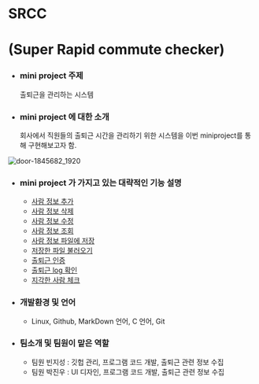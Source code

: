 
# SRCC
# (Super Rapid commute checker)


+ ### mini project 주제
  출퇴근을 관리하는 시스템


+ ### mini project 에 대한 소개
  회사에서 직원들의 출퇴근 시간을 관리하기 위한 시스템을 이번 miniproject를 통해 구현해보고자 함.

![door-1845682_1920](https://user-images.githubusercontent.com/104507267/166185983-614cf1bb-c23a-4bf4-9119-d3d5b76c164e.png)

+ ### mini project 가 가지고 있는 대략적인 기능 설명
  + [사람 정보 추가](https://github.com/Losecow/cowcastle.github.io/blob/main/functions/addPrivacy.md)
  + [사람 정보 삭제](https://github.com/Losecow/cowcastle.github.io/blob/main/functions/deletePrivacy.md)
  + [사람 정보 수정](https://github.com/Losecow/cowcastle.github.io/blob/main/functions/updatePrivacy.md)
  + [사람 정보 조회](https://github.com/Losecow/cowcastle.github.io/blob/main/functions/readPrivacy.md)
  + [사람 정보 파일에 저장](사람-정보-파일에-저장)
  + [저장한 파일 불러오기](저장한-파일-불러오기)
  + [출퇴근 인증](출퇴근-인증)
  + [출퇴근 log 확인](출퇴근-log-확인)
  + [지각한 사람 체크](지각한-사람-체크)

+ ### 개발환경 및 언어
  + Linux, Github, MarkDown 언어, C 언어, Git 

+ ### 팀소개 및 팀원이 맡은 역할
  + 팀원 빈지성 : 깃헙 관리, 프로그램 코드 개발, 출퇴근 관련 정보 수집
  + 팀원 박진우 : UI 디자인, 프로그램 코드 개발, 출퇴근 관련 정보 수집
